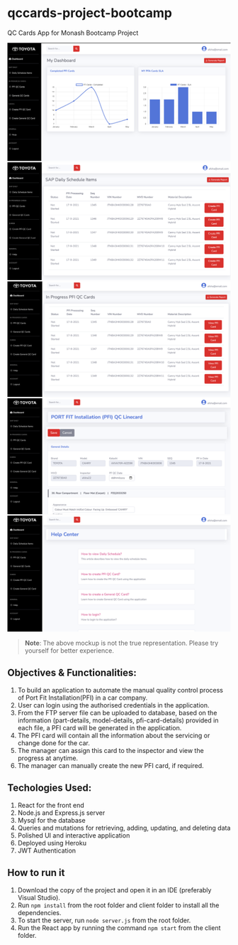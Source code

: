 # qccards-project-bootcamp
QC Cards App for Monash Bootcamp Project

![The Quality Control application](./client/public/Image1.png)
![The Quality Control application](./client/public/Image2.png)
![The Quality Control application](./client/public/Image3.png)
![The Quality Control application](./client/public/Image4.png)
![The Quality Control application](./client/public/Image5.png)

> **Note**: The above mockup is not the true representation. Please try yourself for better experience.

## Objectives & Functionalities:
1. To build an application to automate the manual quality control process of Port Fit Installation(PFI) in a car company.
2. User can login using the authorised credentials in the application.
3. From the FTP server file can be uploaded to database, based on the information (part-details, model-details, pfi-card-details) provided in each file, a PFI card will be generated in the application.
4. The PFI card will contain all the information about the servicing or change done for the car.
5. The manager can assign this card to the inspector and view the progress at anytime.
6. The manager can manually create the new PFI card, if required.

## Techologies Used:
1. React for the front end
2. Node.js and Express.js server
3. Mysql for the database
4. Queries and mutations for retrieving, adding, updating, and deleting data
5. Polished UI and interactive application
6. Deployed using Heroku
7. JWT Authentication

## How to run it
1. Download the copy of the project and open it in an IDE (preferably Visual Studio).
2. Run `npm install` from the root folder and client folder to install all the dependencies.
3. To start the server, run `node server.js` from the root folder.
4. Run the React app by running the command `npm start` from the client folder.

